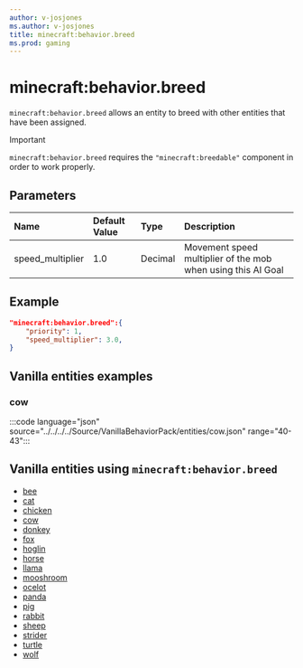 ```yaml
---
author: v-josjones
ms.author: v-josjones
title: minecraft:behavior.breed
ms.prod: gaming
---
```


# minecraft:behavior.breed

`minecraft:behavior.breed` allows an entity to breed with other entities that have been assigned.

>[!IMPORTANT]
> `minecraft:behavior.breed` requires the `"minecraft:breedable"` component in order to work properly.

## Parameters

|Name |Default Value  |Type  |Description  |
|:----------|:----------|:----------|:----------|
| speed_multiplier| 1.0|Decimal |  Movement speed multiplier of the mob when using this AI Goal |

## Example

```json
"minecraft:behavior.breed":{
    "priority": 1,
    "speed_multiplier": 3.0,
}
```

## Vanilla entities examples

### cow

:::code language="json" source="../../../../Source/VanillaBehaviorPack/entities/cow.json" range="40-43":::


## Vanilla entities using `minecraft:behavior.breed`

- [bee](../../../../Source/VanillaBehaviorPack_Snippets/entities/bee.md)
- [cat](../../../../Source/VanillaBehaviorPack_Snippets/entities/cat.md)
- [chicken](../../../../Source/VanillaBehaviorPack_Snippets/entities/chicken.md)
- [cow](../../../../Source/VanillaBehaviorPack_Snippets/entities/cow.md)
- [donkey](../../../../Source/VanillaBehaviorPack_Snippets/entities/donkey.md)
- [fox](../../../../Source/VanillaBehaviorPack_Snippets/entities/fox.md)
- [hoglin](../../../../Source/VanillaBehaviorPack_Snippets/entities/hoglin.md)
- [horse](../../../../Source/VanillaBehaviorPack_Snippets/entities/horse.md)
- [llama](../../../../Source/VanillaBehaviorPack_Snippets/entities/llama.md)
- [mooshroom](../../../../Source/VanillaBehaviorPack_Snippets/entities/mooshroom.md)
- [ocelot](../../../../Source/VanillaBehaviorPack_Snippets/entities/ocelot.md)
- [panda](../../../../Source/VanillaBehaviorPack_Snippets/entities/panda.md)
- [pig](../../../../Source/VanillaBehaviorPack_Snippets/entities/pig.md)
- [rabbit](../../../../Source/VanillaBehaviorPack_Snippets/entities/rabbit.md)
- [sheep](../../../../Source/VanillaBehaviorPack_Snippets/entities/sheep.md)
- [strider](../../../../Source/VanillaBehaviorPack_Snippets/entities/strider.md)
- [turtle](../../../../Source/VanillaBehaviorPack_Snippets/entities/turtle.md)
- [wolf](../../../../Source/VanillaBehaviorPack_Snippets/entities/wolf.md)

